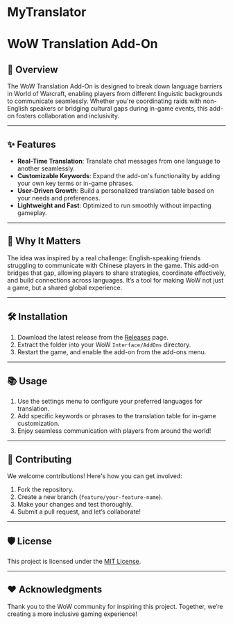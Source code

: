 # MyTranslator
# WoW Translation Add-On

## 🚀 Overview
The WoW Translation Add-On is designed to break down language barriers in World of Warcraft, enabling players from different linguistic backgrounds to communicate seamlessly. Whether you're coordinating raids with non-English speakers or bridging cultural gaps during in-game events, this add-on fosters collaboration and inclusivity.

---

## ✨ Features
- **Real-Time Translation**: Translate chat messages from one language to another seamlessly.
- **Customizable Keywords**: Expand the add-on's functionality by adding your own key terms or in-game phrases.
- **User-Driven Growth**: Build a personalized translation table based on your needs and preferences.
- **Lightweight and Fast**: Optimized to run smoothly without impacting gameplay.

---

## 🌟 Why It Matters
The idea was inspired by a real challenge: English-speaking friends struggling to communicate with Chinese players in the game. This add-on bridges that gap, allowing players to share strategies, coordinate effectively, and build connections across languages. It’s a tool for making WoW not just a game, but a shared global experience.

---

## 🛠️ Installation
1. Download the latest release from the [Releases](https://github.com/yourusername/WoW-Translation-Addon/releases) page.
2. Extract the folder into your WoW `Interface/AddOns` directory.
3. Restart the game, and enable the add-on from the add-ons menu.

---

## 📚 Usage
1. Use the settings menu to configure your preferred languages for translation.
2. Add specific keywords or phrases to the translation table for in-game customization.
3. Enjoy seamless communication with players from around the world!

---

## 🤝 Contributing
We welcome contributions! Here's how you can get involved:
1. Fork the repository.
2. Create a new branch (`feature/your-feature-name`).
3. Make your changes and test thoroughly.
4. Submit a pull request, and let’s collaborate!

---

## 🛡️ License
This project is licensed under the [MIT License](LICENSE).

---

## ❤️ Acknowledgments
Thank you to the WoW community for inspiring this project. Together, we’re creating a more inclusive gaming experience!
